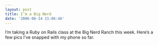 ```yaml
---
layout: post
title: I’m a Big Nerd
date: '2006-08-14 21:06:46'
---
```


I’m taking a Ruby on Rails class at the Big Nerd Ranch this week. Here’s a few pics I’ve snapped with my phone so far.

<!--kg-card-end: markdown-->